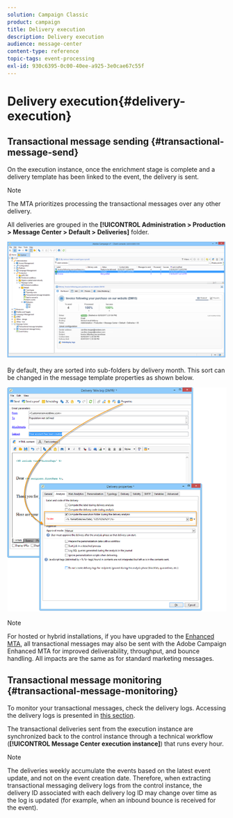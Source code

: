 ```yaml
---
solution: Campaign Classic
product: campaign
title: Delivery execution
description: Delivery execution
audience: message-center
content-type: reference
topic-tags: event-processing
exl-id: 930c6395-0c00-40ee-a925-3e0cae67c55f
---
```

# Delivery execution{#delivery-execution}

## Transactional message sending {#transactional-message-send}

On the execution instance, once the enrichment stage is complete and a delivery template has been linked to the event, the delivery is sent.

>[!NOTE]
>
>The MTA prioritizes processing the transactional messages over any other delivery.

All deliveries are grouped in the **[!UICONTROL Administration > Production > Message Center > Default > Deliveries]** folder.

![](assets/messagecenter_deliveries_execinstances_001.png)

By default, they are sorted into sub-folders by delivery month. This sort can be changed in the message template properties as shown below.

![](assets/messagecenter_deliveries_properties_001.png)

>[!NOTE]
>
>For hosted or hybrid installations, if you have upgraded to the [Enhanced MTA](../../delivery/using/sending-with-enhanced-mta.md), all transactional messages may also be sent with the Adobe Campaign Enhanced MTA for improved deliverability, throughput, and bounce handling. All impacts are the same as for standard marketing messages.

## Transactional message monitoring {#transactional-message-monitoring}

To monitor your transactional messages, check the delivery logs. Accessing the delivery logs is presented in [this section](../../delivery/using/delivery-dashboard.md#delivery-logs-and-history).

The transactional deliveries sent from the execution instance are synchronized back to the control instance through a technical workflow (**[!UICONTROL Message Center execution instance]**) that runs every hour.
 
>[!NOTE]
>
>The deliveries weekly accumulate the events based on the latest event update, and not on the event creation date. Therefore, when extracting transactional messaging delivery logs from the control instance, the delivery ID associated with each delivery log ID may change over time as the log is updated (for example, when an inbound bounce is received for the event).

<!--The transactional deliveries sent from the execution instance are synchronized back to the control instance as follows.

Let's take a [delivery template](../../message-center/using/introduction.md) labelled *Template_1*.

1. An event corresponding to *Template_1* is received on the execution instance.
1. The **Processing real time events** (rtEventsProcessing) workflow processes the event and searches for an existing delivery for the current month.

    >[!NOTE]
    >
    >If not found, a new delivery is created and the event is assigned to the new delivery.

1. The transactional email is sent and the delivery status changes to **[!UICONTROL Sent]**.
1. The **Message Center execution instance** (mcSync_mcExec) workflow retrieves the delivery logs from the execution instance and updates the delivery logs on the control instance.
1. The control instance searches for an existing delivery for week 40 (2020-09-28_Template_1).

    >[!NOTE]
    >
    >If not found, a new delivery is created.

1. The week after, an inbound bounce is received for the event.
1. The status of the event changes to **[!UICONTROL Delivery failed]**.
1. The **Message Center execution instance** (mcSync_mcExec) workflow retrieves the delivery logs from the execution instance and searches for a delivery for week 41 (2020-10-05_Template_1) to update the delivery logs. The delivery logs are then linked to a new delivery for the current week.

To summarize, the deliveries weekly accumulate the events based on the latest event update, and not on the event creation date.

Therefore, when extracting transactional messaging delivery logs from the control instance, the delivery ID associated with each delivery log ID changes every week.-->

